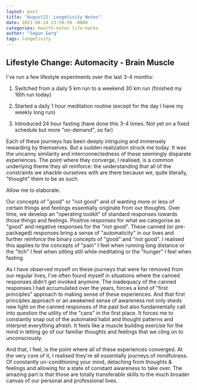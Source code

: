 ```yaml
---
layout: post
title: "August21: Longetivity Notes"
date: 2021-08-24 23:59:59 -0000
categories: health-notes life-hacks
author: "Sagun Garg"
tags: longetivity
---
```


## Lifestyle Change: Automacity - Brain Muscle 

I've run a few lifestyle experiments over the last 3-4 months:

1. Switched from a daily 5 km run to a weekend 30 km run (finished my 16th run today)

2. Started a daily 1 hour meditation routine (except for the day I have my weekly long run)

3. Introduced 24 hour fasting (have done this 3-4 times. Not yet on a fixed schedule but more "on-demand", so far)

Each of these journeys has been deeply intriguing and immensely rewarding by themselves. But a sudden realization struck me today. It was the uncanny similarity and interconnectedness of these seemingly disparate experiences. The point where they converge, I realised, is a common underlying theme they all reinforce: the understanding that all of the constraints we shackle ourselves with are there because we, quite literally, "thought" them to be as such.

Allow me to elaborate.

Our concepts of "good" or "not good" and of wanting more or less of certain things and feelings essentially originate from our thoughts. Over time, we develop an "operating toolkit" of standard responses towards those things and feelings. Positive responses for what we categorise as "good" and negative responses for the "not good". These canned (or pre-packaged) responses bring a sense of "automaticity" in our lives and further reinforce the binary concepts of "good" and "not good". I realised this applies to the concepts of "pain" I feel when running long distance or the "itch" I feel when sitting still while meditating or the "hunger" I feel when fasting.

As I have observed myself on these journeys that were far removed from our regular lives, I've often found myself in situations where the canned responses didn't get invoked anymore. The inadequacy of the canned responses I had accumulated over the years, forces a kind of "first principles" approach to making sense of these experiences. And that first principles approach or an awakened sense of awareness not only sheds new light on the canned responses of the past but also fundamentally call into question the utility of the "cans" in the first place. It forces me to constantly snap out of the automated habit and thought patterns and interpret everything afresh. It feels like a muscle building exercise for the mind in letting go of our familiar thoughts and feelings that we cling on to unconsciously.

And that, I feel, is the point where all of these experiences converged. At the very core of it, I realised they're all essentially journeys of mindfulness. Of constantly un-conditioning your mind, detaching from thoughts & feelings and allowing for a state of constant awareness to take over. The amazing part is that those are totally transferable skills to the much broader canvas of our personal and professional lives.